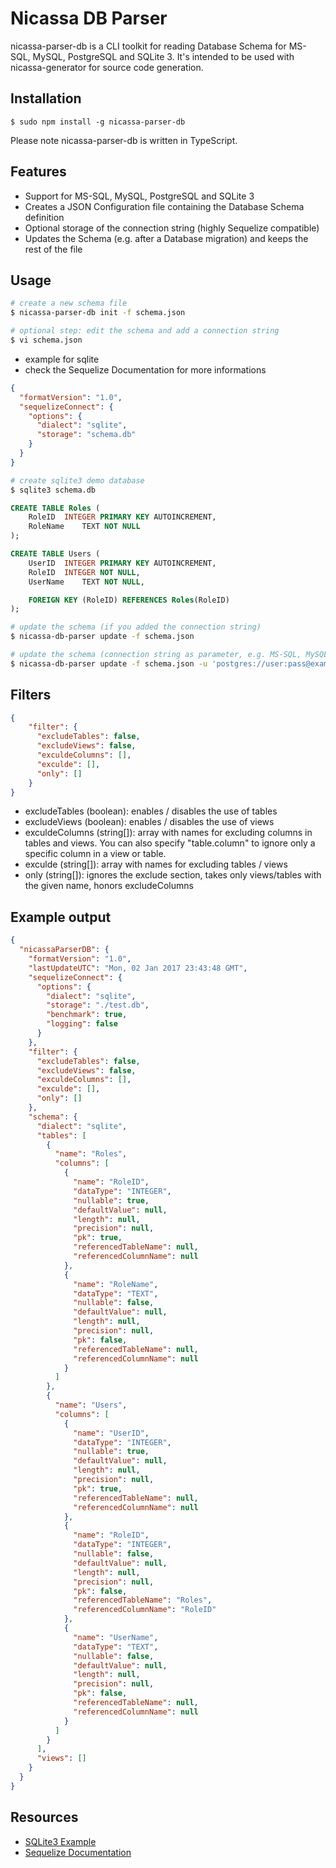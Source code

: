 # Nicassa DB Parser

nicassa-parser-db is a CLI toolkit for reading Database Schema for MS-SQL, MySQL, PostgreSQL and SQLite 3.
It's intended to be used with nicassa-generator for source code generation.

## Installation

`$ sudo npm install -g nicassa-parser-db`

Please note nicassa-parser-db is written in TypeScript.

## Features

- Support for MS-SQL, MySQL, PostgreSQL and SQLite 3
- Creates a JSON Configuration file containing the Database Schema definition
- Optional storage of the connection string (highly Sequelize compatible)
- Updates the Schema (e.g. after a Database migration) and keeps the rest of the file

## Usage

```bash
# create a new schema file
$ nicassa-parser-db init -f schema.json
```

```bash
# optional step: edit the schema and add a connection string
$ vi schema.json
```

- example for sqlite
- check the Sequelize Documentation for more informations

```JSON
{
  "formatVersion": "1.0",
  "sequelizeConnect": {
    "options": {
      "dialect": "sqlite",
      "storage": "schema.db"
    }
  }
}
```

```bash
# create sqlite3 demo database
$ sqlite3 schema.db
```

```SQL
CREATE TABLE Roles (
	RoleID	INTEGER PRIMARY KEY AUTOINCREMENT,
	RoleName	TEXT NOT NULL
);

CREATE TABLE Users (
	UserID	INTEGER PRIMARY KEY AUTOINCREMENT,
	RoleID	INTEGER NOT NULL,
	UserName	TEXT NOT NULL,

	FOREIGN KEY (RoleID) REFERENCES Roles(RoleID)
);
```


```bash
# update the schema (if you added the connection string)
$ nicassa-db-parser update -f schema.json
```

```bash
# update the schema (connection string as parameter, e.g. MS-SQL, MySQL, PostgreSQL)
$ nicassa-db-parser update -f schema.json -u 'postgres://user:pass@example.com:5432/dbname'
```

## Filters

```JSON
{
    "filter": {
      "excludeTables": false,
      "excludeViews": false,
      "exculdeColumns": [],
      "exculde": [],
      "only": []
    }
}
```

- excludeTables (boolean): enables / disables the use of tables
- excludeViews (boolean): enables / disables the use of views
- exculdeColumns (string[]): array with names for excluding columns in tables and views. You can also specify "table.column" to ignore only a specific column in a view or table.
- exculde (string[]): array with names for excluding tables / views
- only (string[]): ignores the exclude section, takes only views/tables with the given name, honors excludeColumns

## Example output

```JSON
{
  "nicassaParserDB": {
    "formatVersion": "1.0",
    "lastUpdateUTC": "Mon, 02 Jan 2017 23:43:48 GMT",
    "sequelizeConnect": {
      "options": {
        "dialect": "sqlite",
        "storage": "./test.db",
        "benchmark": true,
        "logging": false
      }
    },
    "filter": {
      "excludeTables": false,
      "excludeViews": false,
      "exculdeColumns": [],
      "exculde": [],
      "only": []
    },
    "schema": {
      "dialect": "sqlite",
      "tables": [
        {
          "name": "Roles",
          "columns": [
            {
              "name": "RoleID",
              "dataType": "INTEGER",
              "nullable": true,
              "defaultValue": null,
              "length": null,
              "precision": null,
              "pk": true,
              "referencedTableName": null,
              "referencedColumnName": null
            },
            {
              "name": "RoleName",
              "dataType": "TEXT",
              "nullable": false,
              "defaultValue": null,
              "length": null,
              "precision": null,
              "pk": false,
              "referencedTableName": null,
              "referencedColumnName": null
            }
          ]
        },
        {
          "name": "Users",
          "columns": [
            {
              "name": "UserID",
              "dataType": "INTEGER",
              "nullable": true,
              "defaultValue": null,
              "length": null,
              "precision": null,
              "pk": true,
              "referencedTableName": null,
              "referencedColumnName": null
            },
            {
              "name": "RoleID",
              "dataType": "INTEGER",
              "nullable": false,
              "defaultValue": null,
              "length": null,
              "precision": null,
              "pk": false,
              "referencedTableName": "Roles",
              "referencedColumnName": "RoleID"
            },
            {
              "name": "UserName",
              "dataType": "TEXT",
              "nullable": false,
              "defaultValue": null,
              "length": null,
              "precision": null,
              "pk": false,
              "referencedTableName": null,
              "referencedColumnName": null
            }
          ]
        }
      ],
      "views": []
    }
  }
}
```

## Resources

- [SQLite3 Example](https://github.com/egandro/nicassa-db-parser/blob/master/examples/sqlite3/README.md)
- [Sequelize Documentation](http://docs.sequelizejs.com/en/latest/)
